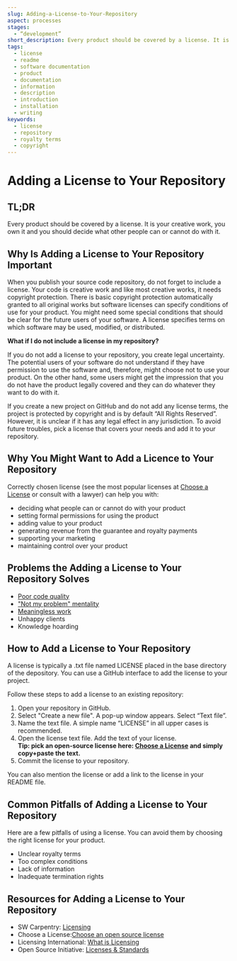 ```yaml
---
slug: Adding-a-License-to-Your-Repository
aspect: processes
stages:
  - “development”
short_description: Every product should be covered by a license. It is your creative work, you own it and you should decide what other people can or cannot do with it.
tags:
  - license
  - readme
  - software documentation
  - product
  - documentation
  - information
  - description
  - introduction
  - installation
  - writing
keywords:
  - license
  - repository
  - royalty terms
  - copyright
---
```


# Adding a License to Your Repository

## TL;DR

Every product should be covered by a license. It is your creative work, you own it and you should decide what other people can or cannot do with it.

## Why Is Adding a License to Your Repository Important

When you publish your source code repository, do not forget to include a license. Your code is creative work and like most creative works, it needs copyright protection. There is basic copyright protection automatically granted to all original works but software licenses can specify conditions of use for your product. You might need some special conditions that should be clear for the future users of your software. A license specifies terms on which software may be used, modified, or distributed.

**What if I do not include a license in my repository?**

If you do not add a license to your repository, you create legal uncertainty. The potential users of your software do not understand if they have permission to use the software and, therefore, might choose not to use your product. On the other hand, some users might get the impression that you do not have the product legally covered and they can do whatever they want to do with it.

If you create a new project on GitHub and do not add any license terms, the project is protected by copyright and is by default “All Rights Reserved”. However, it is unclear if it has any legal effect in any jurisdiction. To avoid future troubles, pick a license that covers your needs and add it to your repository.

## Why You Might Want to Add a Licence to Your Repository

Correctly chosen license (see the most popular licenses at [Choose a License](https://choosealicense.com/) or consult with a lawyer) can help you with:

- deciding what people can or cannot do with your product
- setting formal permissions for using the product
- adding value to your product
- generating revenue from the guarantee and royalty payments
- supporting your marketing
- maintaining control over your product

## Problems the Adding a License to Your Repository Solves

- [Poor code quality](/problems/poor-code-quality)
- ["Not my problem" mentality](/problems/not-my-problem-mentality)
- [Meaningless work](/problems/meaningless-work)
- Unhappy clients
- Knowledge hoarding

## How to Add a License to Your Repository

A license is typically a .txt file named LICENSE placed in the base directory of the depository. You can use a GitHub interface to add the license to your project.

Follow these steps to add a license to an existing repository:

1. Open your repository in GitHub.
2. Select "Create a new file".
   A pop-up window appears. Select “Text file”.
3. Name the text file. A simple name “LICENSE” in all upper cases is recommended.
4. Open the license text file. Add the text of your license.  
   **Tip: pick an open-source license here: [Choose a License](https://choosealicense.com/) and simply copy+paste the text.**
5. Commit the license to your repository.

You can also mention the license or add a link to the license in your README file.

## Common Pitfalls of Adding a License to Your Repository

Here are a few pitfalls of using a license. You can avoid them by choosing the right license for your product.

- Unclear royalty terms
- Too complex conditions
- Lack of information
- Inadequate termination rights

## Resources for Adding a License to Your Repository

- SW Carpentry: [Licensing](https://swcarpentry.github.io/git-novice/11-licensing/index.html)
- Choose a License:[Choose an open source license](https://choosealicense.com/)
- Licensing International: [What is Licensing](https://licensinginternational.org/what-is-licensing/)
- Open Source Initiative: [Licenses & Standards](https://opensource.org/licenses)
